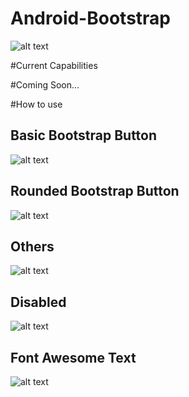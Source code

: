 Android-Bootstrap
=================

![alt text](https://raw.github.com/Bearded-Hen/Android-Bootstrap/master/images/device-2013-11-01-155630_framed.png "Device Image")

#Current Capabilities

#Coming Soon...

#How to use

## Basic Bootstrap Button
![alt text](https://raw.github.com/Bearded-Hen/Android-Bootstrap/master/images/buttons.png "regular bootstrap buttons")


## Rounded Bootstrap Button
![alt text](https://raw.github.com/Bearded-Hen/Android-Bootstrap/master/images/buttons_rounded.png "rounded bootstrap buttons")

## Others
![alt text](https://raw.github.com/Bearded-Hen/Android-Bootstrap/master/images/buttons_other.png "other bootstrap buttons")

## Disabled
![alt text](https://raw.github.com/Bearded-Hen/Android-Bootstrap/master/images/buttons_disabled.png "disabled bootstrap buttons")

## Font Awesome Text
![alt text](https://raw.github.com/Bearded-Hen/Android-Bootstrap/master/images/font_awesome_text.png "font_awesome_text")
